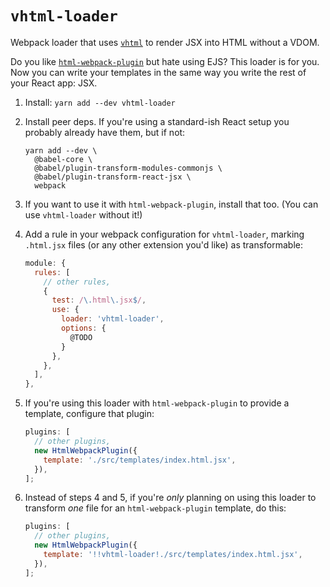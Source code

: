 # `vhtml-loader`

Webpack loader that uses [`vhtml`](https://github.com/developit/vhtml) to render JSX into HTML without a VDOM.

Do you like [`html-webpack-plugin`](https://webpack.js.org/plugins/html-webpack-plugin/) but hate using EJS? This loader is for you. Now you can write your templates in the same way you write the rest of your React app: JSX.

1. Install: `yarn add --dev vhtml-loader`
2. Install peer deps. If you're using a standard-ish React setup you probably already have them, but if not:

   ```
   yarn add --dev \
     @babel-core \
     @babel/plugin-transform-modules-commonjs \
     @babel/plugin-transform-react-jsx \
     webpack
   ```

3. If you want to use it with `html-webpack-plugin`, install that too. (You can use `vhtml-loader` without it!)

4. Add a rule in your webpack configuration for `vhtml-loader`, marking `.html.jsx` files (or any other extension you'd like) as transformable:

   ```js
   module: {
     rules: [
       // other rules,
       {
         test: /\.html\.jsx$/,
         use: {
           loader: 'vhtml-loader',
           options: {
             @TODO
           }
         },
       },
     ],
   },
   ```

5. If you're using this loader with `html-webpack-plugin` to provide a template, configure that plugin:

   ```js
   plugins: [
     // other plugins,
     new HtmlWebpackPlugin({
       template: './src/templates/index.html.jsx',
     }),
   ];
   ```

6. Instead of steps 4 and 5, if you're _only_ planning on using this loader to transform _one_ file for an `html-webpack-plugin` template, do this:

   ```js
   plugins: [
     // other plugins,
     new HtmlWebpackPlugin({
       template: '!!vhtml-loader!./src/templates/index.html.jsx',
     }),
   ];
   ```
